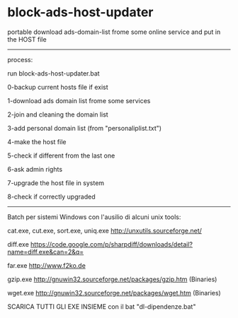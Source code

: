 # block-ads-host-updater
portable download ads-domain-list frome some online service and put in the HOST file

*************************************************************

process:

run  block-ads-host-updater.bat

0-backup current hosts file if exist

1-download ads domain list frome some services

2-join and cleaning the domain list

3-add personal domain list (from "personaliplist.txt")

4-make the host file

5-check if different from the last one

6-ask admin rights

7-upgrade the host file in system

8-check if correctly upgraded


*************************************************************

Batch per sistemi Windows con l'ausilio di alcuni unix tools:

cat.exe, cut.exe, sort.exe, uniq.exe
http://unxutils.sourceforge.net/

diff.exe
https://code.google.com/p/sharpdiff/downloads/detail?name=diff.exe&can=2&q=

far.exe
http://www.f2ko.de

gzip.exe
http://gnuwin32.sourceforge.net/packages/gzip.htm (Binaries)

wget.exe
http://gnuwin32.sourceforge.net/packages/wget.htm (Binaries)

SCARICA TUTTI GLI EXE INSIEME con il bat "dl-dipendenze.bat"
